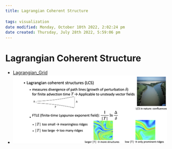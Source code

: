 ```yaml
---
title: Lagrangian Coherent Structure

tags: visualization 
date modified: Monday, October 10th 2022, 2:02:24 pm
date created: Thursday, July 28th 2022, 5:59:06 pm
---
```


# Lagrangian Coherent Structure
- [Lagrangian_Grid](Lagrangian_Grid.md)
- ![Screenshot 2022-09-14 at 12.47.50 PM](images/Screenshot%202022-09-14%20at%2012.47.50%20PM.png)

